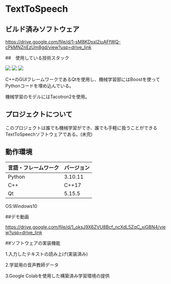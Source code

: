 # TextToSpeech
## ビルド済みソフトウェア

<https://drive.google.com/file/d/1-sM8KDsxI2iuAFfWQ-cPkMNZnEzUm8gd/view?usp=drive_link>

##　使用している技術スタック

<img src="https://img.shields.io/badge/-Cplusplus-00599C.svg?logo=cplusplus&style=plastic">
<img src="https://img.shields.io/badge/-Python-3776AB.svg?logo=python&style=plastic">
<img src="https://img.shields.io/badge/-Boost-F69220.svg?logo=boost&style=plastic">

C++のGUIフレームワークであるQtを使用し、機械学習部にはBoostを使ってPythonコードを埋め込んでいる。

機械学習のモデルにはTacotron2を使用。

## プロジェクトについて
このプロジェクトは誰でも機械学習ができ、誰でも手軽に扱うことができるTextToSpeechソフトウェアである。(未完)
## 動作環境

| 言語・フレームワーク  | バージョン |
| --------------------- | ---------- |
| Python                | 3.10.11     |
| C++                   | C++17      |
| Qt                    | 5.15.5 |

OS:Windows10

##デモ動画

<https://drive.google.com/file/d/1_oksJ9X6ZVU8Bcf_ncXdL5ZqC_xiGBN4/view?usp=drive_link>

##ソフトウェアの実装機能

  1.入力したテキストの読み上げ(実装済み)

  2.学習用の音声教師データ
  
  3.Google Colabを使用した構築済み学習環境の提供



